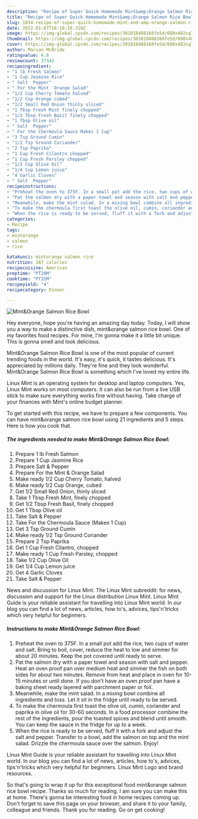 ```yaml
---
description: "Recipe of Super Quick Homemade Mint&amp;Orange Salmon Rice Bowl"
title: "Recipe of Super Quick Homemade Mint&amp;Orange Salmon Rice Bowl"
slug: 1834-recipe-of-super-quick-homemade-mint-and-amp-orange-salmon-rice-bowl
date: 2022-01-07T16:10:19.310Z
image: https://img-global.cpcdn.com/recipes/301018488168fe5d/680x482cq70/mintorange-salmon-rice-bowl-recipe-main-photo.jpg
thumbnail: https://img-global.cpcdn.com/recipes/301018488168fe5d/680x482cq70/mintorange-salmon-rice-bowl-recipe-main-photo.jpg
cover: https://img-global.cpcdn.com/recipes/301018488168fe5d/680x482cq70/mintorange-salmon-rice-bowl-recipe-main-photo.jpg
author: Marian McBride
ratingvalue: 4.8
reviewcount: 37342
recipeingredient:
- "1 lb Fresh Salmon"
- "1 Cup Jasmine Rice"
- " Salt  Pepper"
- " For the Mint  Orange Salad"
- "1/2 Cup Cherry Tomato halved"
- "1/2 Cup Orange cubed"
- "1/2 Small Red Onion thinly sliced"
- "1 Tbsp Fresh Mint finely chopped"
- "1/2 Tbsp Fresh Basil finely chopped"
- "1 Tbsp Olive oil"
- " Salt  Pepper"
- " For the Chermoula Sauce Makes 1 Cup"
- "3 Tsp Ground Cumin"
- "1/2 Tsp Ground Coriander"
- "2 Tsp Paprika"
- "1 Cup Fresh Cilantro chopped"
- "1 Cup Fresh Parsley chopped"
- "1/2 Cup Olive Oil"
- "1/4 Cup Lemon juice"
- "4 Garlic Cloves"
- " Salt  Pepper"
recipeinstructions:
- "Preheat the oven to 375F. In a small pot add the rice, two cups of water and salt. Bring to boil, cover, reduce the heat to low and simmer for about 20 minutes. Keep the pot covered until ready to serve."
- "Pat the salmon dry with a paper towel and season with salt and pepper. Heat an oven proof pan over medium heat and simmer the fish on both sides for about two minutes. Remove from heat and place in oven for 10-15 minutes or until done. If you don't have an oven proof pan have a baking sheet ready layered with parchment paper or foil."
- "Meanwhile, make the mint salad. In a mixing bowl combine all ingredients and toss. Let it sit in the fridge until ready to be served."
- "To make the chermoula first toast the olive oil, cumin, coriander and paprika in olive oil for 30-60 seconds. In a food processor combine the rest of the ingredients, pour the toasted spices and blend until smooth. You can keep the sauce in the fridge for up to a week."
- "When the rice is ready to be served, fluff it with a fork and adjust the salt and pepper. Transfer to a bowl, add the salmon on top and the mint salad. Drizzle the chermoula sauce over the salmon. Enjoy!"
categories:
- Recipe
tags:
- mintorange
- salmon
- rice

katakunci: mintorange salmon rice 
nutrition: 187 calories
recipecuisine: American
preptime: "PT20M"
cooktime: "PT35M"
recipeyield: "4"
recipecategory: Dinner

---
```



![Mint&Orange Salmon Rice Bowl](https://img-global.cpcdn.com/recipes/301018488168fe5d/680x482cq70/mintorange-salmon-rice-bowl-recipe-main-photo.jpg)

Hey everyone, hope you're having an amazing day today. Today, I will show you a way to make a distinctive dish, mint&orange salmon rice bowl. One of my favorites food recipes. For mine, I'm gonna make it a little bit unique. This is gonna smell and look delicious.

Mint&Orange Salmon Rice Bowl is one of the most popular of current trending foods in the world. It's easy, it's quick, it tastes delicious. It's appreciated by millions daily. They're fine and they look wonderful. Mint&Orange Salmon Rice Bowl is something which I've loved my entire life.

Linux Mint is an operating system for desktop and laptop computers. Yes, Linux Mint works on most computers. It can also be run from a live USB stick to make sure everything works fine without having. Take charge of your finances with Mint's online budget planner.


To get started with this recipe, we have to prepare a few components. You can have mint&orange salmon rice bowl using 21 ingredients and 5 steps. Here is how you cook that.

<!--inarticleads1-->

##### The ingredients needed to make Mint&Orange Salmon Rice Bowl:

1. Prepare 1 lb Fresh Salmon
1. Prepare 1 Cup Jasmine Rice
1. Prepare  Salt & Pepper
1. Prepare  For the Mint & Orange Salad
1. Make ready 1/2 Cup Cherry Tomato, halved
1. Make ready 1/2 Cup Orange, cubed
1. Get 1/2 Small Red Onion, thinly sliced
1. Take 1 Tbsp Fresh Mint, finely chopped
1. Get 1/2 Tbsp Fresh Basil, finely chopped
1. Get 1 Tbsp Olive oil
1. Take  Salt & Pepper
1. Take  For the Chermoula Sauce (Makes 1 Cup)
1. Get 3 Tsp Ground Cumin
1. Make ready 1/2 Tsp Ground Coriander
1. Prepare 2 Tsp Paprika
1. Get 1 Cup Fresh Cilantro, chopped
1. Make ready 1 Cup Fresh Parsley, chopped
1. Take 1/2 Cup Olive Oil
1. Get 1/4 Cup Lemon juice
1. Get 4 Garlic Cloves
1. Take  Salt & Pepper


News and discussion for Linux Mint. The Linux Mint subreddit: for news, discussion and support for the Linux distribution Linux Mint. Linux Mint Guide is your reliable assistant for travelling into Linux Mint world. In our blog you can find a lot of news, articles, how to's, advices, tips'n'tricks which very helpful for beginners. 

<!--inarticleads2-->

##### Instructions to make Mint&Orange Salmon Rice Bowl:

1. Preheat the oven to 375F. In a small pot add the rice, two cups of water and salt. Bring to boil, cover, reduce the heat to low and simmer for about 20 minutes. Keep the pot covered until ready to serve.
1. Pat the salmon dry with a paper towel and season with salt and pepper. Heat an oven proof pan over medium heat and simmer the fish on both sides for about two minutes. Remove from heat and place in oven for 10-15 minutes or until done. If you don't have an oven proof pan have a baking sheet ready layered with parchment paper or foil.
1. Meanwhile, make the mint salad. In a mixing bowl combine all ingredients and toss. Let it sit in the fridge until ready to be served.
1. To make the chermoula first toast the olive oil, cumin, coriander and paprika in olive oil for 30-60 seconds. In a food processor combine the rest of the ingredients, pour the toasted spices and blend until smooth. You can keep the sauce in the fridge for up to a week.
1. When the rice is ready to be served, fluff it with a fork and adjust the salt and pepper. Transfer to a bowl, add the salmon on top and the mint salad. Drizzle the chermoula sauce over the salmon. Enjoy!


Linux Mint Guide is your reliable assistant for travelling into Linux Mint world. In our blog you can find a lot of news, articles, how to's, advices, tips'n'tricks which very helpful for beginners. Linux Mint Logo and brand resources. 

So that's going to wrap it up for this exceptional food mint&orange salmon rice bowl recipe. Thanks so much for reading. I am sure you can make this at home. There's gonna be interesting food in home recipes coming up. Don't forget to save this page on your browser, and share it to your family, colleague and friends. Thank you for reading. Go on get cooking!
